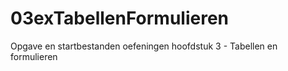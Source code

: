 # 03exTabellenFormulieren
Opgave en startbestanden oefeningen hoofdstuk 3 - Tabellen en formulieren
